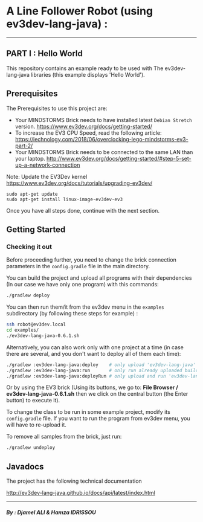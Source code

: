 # A Line Follower Robot (using ev3dev-lang-java) :
___
## PART I : Hello World

This repository contains an example ready to be used with
The ev3dev-lang-java libraries (this example displays 'Hello World').

## Prerequisites

The Prerequisites to use this project are:

- Your MINDSTORMS Brick needs to have installed latest `Debian Stretch` version. https://www.ev3dev.org/docs/getting-started/
- To increase the EV3 CPU Speed, read the following article: https://lechnology.com/2018/06/overclocking-lego-mindstorms-ev3-part-2/
- Your MINDSTORMS Brick needs to be connected to the same LAN than your laptop. http://www.ev3dev.org/docs/getting-started/#step-5-set-up-a-network-connection

Note: Update the EV3Dev kernel
https://www.ev3dev.org/docs/tutorials/upgrading-ev3dev/

```
sudo apt-get update
sudo apt-get install linux-image-ev3dev-ev3
```

Once you have all steps done, continue with the next section.

## Getting Started
### Checking it out

Before proceeding further, you need to change the brick connection parameters
in the `config.gradle` file in the main directory.

You can build the project and upload all programs with their dependencies (In our case we have only one program) with this commands:
```sh
./gradlew deploy
```


You can then run them/it from the ev3dev menu in the `examples` subdirectory
(by following these steps for example) :
```sh
ssh robot@ev3dev.local
cd examples/
./ev3dev-lang-java-0.6.1.sh 
```

Alternatively, you can also work only with one project at a time
(in case there are several, and you don't want to deploy all of them each time):
```sh
./gradlew :ev3dev-lang-java:deploy    # only upload 'ev3dev-lang-java' project
./gradlew :ev3dev-lang-java:run       # only run already uploaded build of 'ev3dev-lang-java' project
./gradlew :ev3dev-lang-java:deployRun # only upload and run 'ev3dev-lang-java' project
```

Or by using the EV3 brick (Using its buttons, we go to: **File Browser / ev3dev-lang-java-0.6.1.sh** then we click on the central button (the Enter button) to execute it).

To change the class to be run in some example project, modify its `config.gradle` file.
If you want to run the program from ev3dev menu, you will have to re-upload it.

To remove all samples from the brick, just run:
```sh
./gradlew undeploy
```

## Javadocs

The project has the following technical documentation

http://ev3dev-lang-java.github.io/docs/api/latest/index.html


___
##### By : Djamel ALI & Hamza IDRISSOU



